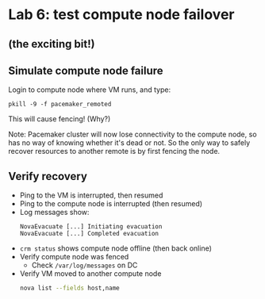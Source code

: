 <!-- .slide: data-state="section-break" id="lab-6" data-menu-title="Lab 6: fail compute node" -->
# Lab 6: test compute node failover
## (the exciting bit!)


<!-- .slide: data-state="normal" id="simulate-failure" -->
## Simulate compute node failure

Login to compute node where VM runs, and type:

```
pkill -9 -f pacemaker_remoted
```

This will cause fencing!  (Why?)

Note:
Pacemaker cluster will now lose connectivity to the
compute node, so has no way of knowing whether it's
dead or not.  So the only way to safely recover resources
to another remote is by first fencing the node.


<!-- .slide: data-state="normal" id="verify-recovery" -->
## Verify recovery

* Ping to the VM is interrupted, then resumed
* Ping to the compute node is interrupted (then resumed)
* Log messages show:
  ```
  NovaEvacuate [...] Initiating evacuation
  NovaEvacuate [...] Completed evacuation
  ```
* `crm status` shows compute node offline (then back online)
* Verify compute node was fenced
  * Check `/var/log/messages` on DC
* Verify VM moved to another compute node
  ```sh
  nova list --fields host,name
  ```
